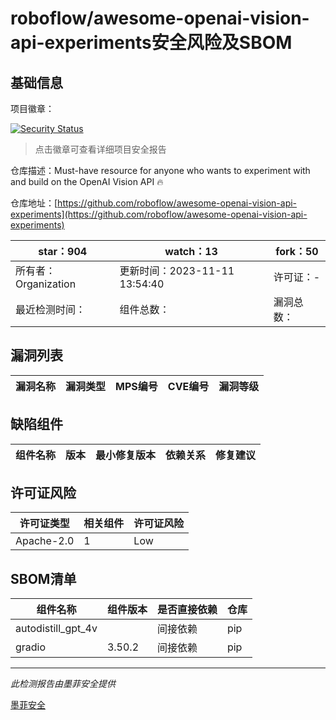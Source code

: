 # roboflow/awesome-openai-vision-api-experiments安全风险及SBOM

## 基础信息

项目徽章：

[![Security Status](https://www.murphysec.com/platform3/v31/badge/1723408679402688512.svg)](https://www.murphysec.com/console/report/1723046035741696000/1723408679402688512)

> 点击徽章可查看详细项目安全报告

仓库描述：Must-have resource for anyone who wants to experiment with and build on the OpenAI Vision API 🔥

仓库地址：[https://github.com/roboflow/awesome-openai-vision-api-experiments](https://github.com/roboflow/awesome-openai-vision-api-experiments)

| star：904 | watch：13 | fork：50 |
| ----------- | -------------- | ------------ |
| 所有者：Organization | 更新时间：2023-11-11 13:54:40 | 许可证：- |
| 最近检测时间： | 组件总数： | 漏洞总数： |




## 漏洞列表

| 漏洞名称 | 漏洞类型 | MPS编号 | CVE编号 | 漏洞等级 |
| ------- | ------ | ------- | ------ | ----- |





## 缺陷组件

| 组件名称 | 版本 | 最小修复版本 | 依赖关系 | 修复建议 |
| -------- | ---- | ------------ | -------- | -------- |





## 许可证风险

| 许可证类型 | 相关组件 | 许可证风险 |
| ---------- | -------- | ---------- |
|Apache-2.0|1|Low|




## SBOM清单

| 组件名称 | 组件版本 | 是否直接依赖 | 仓库 |
| -------- | -------- | ------------ | ---- |
|autodistill_gpt_4v||间接依赖|pip|
|gradio|3.50.2|间接依赖|pip|


------

*此检测报告由墨菲安全提供*

[墨菲安全](www.murphysec.com)